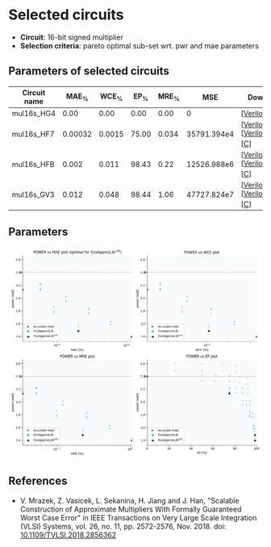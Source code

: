 
Selected circuits
===================
 - **Circuit**: 16-bit signed multiplier
 - **Selection criteria**: pareto optimal sub-set wrt. pwr and mae parameters

Parameters of selected circuits
----------------------------

| Circuit name | MAE<sub>%</sub> | WCE<sub>%</sub> | EP<sub>%</sub> | MRE<sub>%</sub> | MSE | Download |
| --- |  --- | --- | --- | --- | --- | --- | 
| mul16s_HG4 | 0.00 | 0.00 | 0.00 | 0.00 | 0 |  [[Verilog](mul16s_HG4.v)]  [[C](mul16s_HG4.c)] |
| mul16s_HF7 | 0.00032 | 0.0015 | 75.00 | 0.034 | 35791.394e4 |  [[Verilog](mul16s_HF7.v)] [[Verilog<sub>PDK45</sub>](mul16s_HF7_pdk45.v)] [[C](mul16s_HF7.c)] |
| mul16s_HFB | 0.002 | 0.011 | 98.43 | 0.22 | 12526.988e6 |  [[Verilog](mul16s_HFB.v)] [[Verilog<sub>PDK45</sub>](mul16s_HFB_pdk45.v)] [[C](mul16s_HFB.c)] |
| mul16s_GV3 | 0.012 | 0.048 | 98.44 | 1.06 | 47727.824e7 |  [[Verilog](mul16s_GV3.v)] [[Verilog<sub>PDK45</sub>](mul16s_GV3_pdk45.v)] [[C](mul16s_GV3.c)] |
    
Parameters
--------------
![Parameters figure](fig.png)

References
--------------
   - V. Mrazek, Z. Vasicek, L. Sekanina, H. Jiang and J. Han, "Scalable Construction of Approximate Multipliers With Formally Guaranteed Worst Case Error" in IEEE Transactions on Very Large Scale Integration (VLSI) Systems, vol. 26, no. 11, pp. 2572-2576, Nov. 2018. doi: [10.1109/TVLSI.2018.2856362](https://dx.doi.org/10.1109/TVLSI.2018.2856362)

             